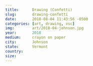 ```yaml
---
title:  	Drawing (Confetti)
slug:		drawing-confetti
date:   	2018-08-04 11:43:56 -0500
categories: [art, drawing, vsc]
img:		art/2018-04-johnson.jpg
year:		2018
medium:		crayon on paper
city:		Johnson
state:		Vermont
country:
size:
---
```

